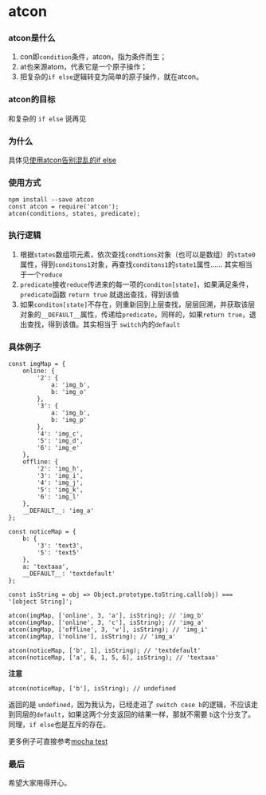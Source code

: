 # atcon

### atcon是什么
1. con即`condition`条件，atcon，指为条件而生；
2. at也来源atom，代表它是一个原子操作；
3. 把复杂的`if else`逻辑转变为简单的原子操作，就在atcon。

### atcon的目标
和复杂的 `if else` 说再见

### 为什么

具体见[使用atcon告别混乱的if else](http://xaber.co/2017/03/02/%E4%BD%BF%E7%94%A8atcon%E5%91%8A%E5%88%AB%E6%B7%B7%E4%B9%B1%E7%9A%84if-else/)

### 使用方式

```
npm install --save atcon
const atcon = require('atcon');
atcon(conditions, states, predicate);
```

### 执行逻辑
1. 根据`states`数组项元素，依次查找`condtions`对象（也可以是数组）的`state0`属性，得到`conditons1`对象，再查找`conditons1`的`state1`属性...... 其实相当于一个`reduce`
2. `predicate`接收`reduce`传进来的每一项的`conditon[state]`，如果满足条件，`predicate`函数 `return true` 就退出查找，得到该值
3. 如果`conditon[state]`不存在，则重新回到上层查找，层层回溯，并获取该层对象的`__DEFAULT__`属性，传递给`predicate`，同样的，如果`return true`，退出查找，得到该值。其实相当于 `switch`内的`default`

### 具体例子
```
const imgMap = {
    online: {
        '2': {
            a: 'img_b',
            b: 'img_o'
        },
        '3': {
            a: 'img_b',
            b: 'img_p'
        },
        '4': 'img_c',
        '5': 'img_d',
        '6': 'img_e'
    },
    offline: {
        '2': 'img_h',
        '3': 'img_i',
        '4': 'img_j',
        '5': 'img_k',
        '6': 'img_l'
    },
    __DEFAULT__: 'img_a'
};

const noticeMap = {
    b: {
        '3': 'text3',
        '5': 'text5'
    },
    a: 'textaaa',
    __DEFAULT__: 'textdefault'
};

const isString = obj => Object.prototype.toString.call(obj) === '[object String]';

atcon(imgMap, ['online', 3, 'a'], isString); // 'img_b'
atcon(imgMap, ['online', 3, 'c'], isString); // 'img_a'
atcon(imgMap, ['offline', 3, 'v'], isString); // 'img_i'
atcon(imgMap, ['noline'], isString); // 'img_a'

atcon(noticeMap, ['b', 1], isString); // 'textdefault'
atcon(noticeMap, ['a', 6, 1, 5, 6], isString); // 'textaaa'
```

**注意**
```
atcon(noticeMap, ['b'], isString); // undefined
```
返回的是 `undefined`，因为我认为，已经走进了 `switch case b`的逻辑，不应该走到同层的`default`，如果这两个分支返回的结果一样，那就不需要 `b`这个分支了。同理，`if else`也是互斥的存在。

更多例子可直接参考[mocha test](https://github.com/Xaber20110202/atcon/blob/master/test.js)

### 最后
希望大家用得开心。